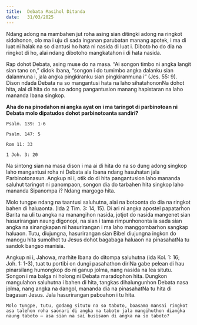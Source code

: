 ```yaml
---
title:  Debata Masihol Ditanda
date:   31/03/2025
---
```


Ndang adong na mambahen jut roha asing sian ditingki adong na ringkot sidohonon, olo ma i uju di sada inganan parubatan manang apotek, i ma di luat ni halak na so diantusi ho hata ni nasida di luat i. Diboto ho do dia na ringkot di ho, alai ndang dibotoho mangkatahon i di hata nasida.

Rap dohot Debata, asing muse do na masa. “Ai songon timbo ni angka langit sian tano on,” didok Ibana, “songon i do tumimbo angka dalanku sian dalanmuna i, jala angka pingkiranku sian pingkiranmuna i” (Jes. 55: 9). Dison ndada Debata na so mangantusi hata na laho sihatahononNa dohot hita, alai di hita do na so adong pangantusion manang hapistaran na laho mananda Ibana singkop.

**Aha do na pinodahon ni angka ayat on i ma taringot di parbinotoan ni Debata molo dipatudos dohot parbinotoanta sandiri?**

`Psalm. 139: 1-6`

`Psalm. 147: 5`

`Rom 11: 33`

`1 Joh. 3: 20`

Na sintong sian na masa dison i ma ai di hita do na so dung adong singkop laho mangantusi roha ni Debata ala Ibana ndang hasuhatan jala Parbinotonasun. Angkup ni i, otik do di hita pangantusion laho mananda saluhut taringot ni panompaon, songon dia do tarbahen hita singkop laho mananda Sipanompa i? Ndang margogo hita.

Molo tungpe ndang na taantusi saluhutna, alai na botoonta do dia na ringkot bahen di haluaonta. (Ida 2 Tim. 3: 14, 15). Di ari ni angka apostel papatarhon Barita na uli tu angka na manangihon nasida, jotjot do nasida mangenet sian hasurirangan naung digonopi, na sian i tama rimpunhononta ia sada sian angka na sinangkapan ni hasurirangan i ma laho manggombarhon sangkap haluaon. Tutu, diujungna, hasurirangan sian Bibel diujungna ingkon do manogu hita sumolhot tu Jesus dohot bagabaga haluaon na pinasahatNa tu sandok bangso manisia.

Angkup ni i, Jahowa, marhite Ibana do ditompa saluhutna (ida Kol. 1: 16; Joh. 1: 1-3), tuat tu portibi on dungi pasahathon diriNa gabe pelean di hau pinarsilang humongkop do ni ganup jolma, nang nasida na lea situtu. Songon i ma balga ni holong ni Debata maradophon hita. Dungkon mangulahon saluhutna i bahen di hita, tangkas dihalungunhon Debata nasa jolma, nang angka na dangol, mananda dia na pinasahatNa tu hita di bagasan Jesus. Jala hasurirangan paboahon i tu hita.

`Molo tungpe, tutu, godang situtu na so taboto, boasama mansai ringkot asa talehon roha saonari di angka na taboto jala mangihuthon diangka naung taboto – asa sian na sai busisaon di angka na so taboto?`
